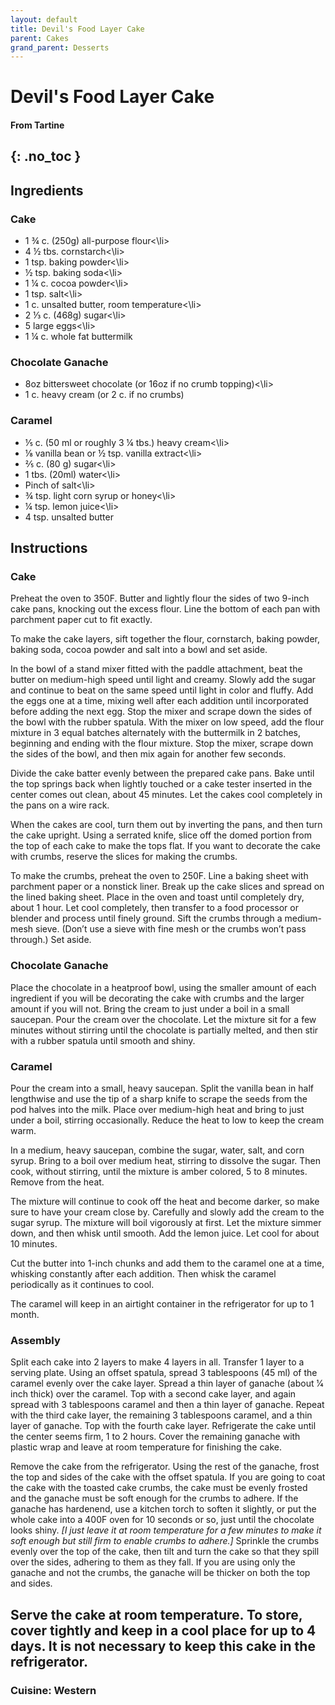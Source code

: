 ```yaml
---
layout: default
title: Devil's Food Layer Cake
parent: Cakes
grand_parent: Desserts
---
```


# Devil's Food Layer Cake
#### From Tartine
{: .no_toc }
---

## Ingredients

### Cake
<ul>
	<li>1 ¾ c. (250g) all-purpose flour<\li>
	<li>4 ½ tbs. cornstarch<\li>
	<li>1 tsp. baking powder<\li>
	<li>½ tsp. baking soda<\li>
	<li>1 ¼ c. cocoa powder<\li>
	<li>1 tsp. salt<\li>
	<li>1 c. unsalted butter, room temperature<\li>
	<li>2 ⅓ c. (468g) sugar<\li>
	<li>5 large eggs<\li>
	<li>1 ¼ c. whole fat buttermilk</li>
</ul>

### Chocolate Ganache
<ul>
	<li>8oz bittersweet chocolate (or 16oz if no crumb topping)<\li>
	<li>1 c. heavy cream (or 2 c. if no crumbs)</li>
</ul>

### Caramel
<ul>
	<li>⅕ c. (50 ml  or roughly 3 ¼ tbs.) heavy cream<\li>
	<li>⅛ vanilla bean or ½ tsp. vanilla extract<\li>
	<li>⅖ c. (80 g) sugar<\li>
	<li>1 tbs. (20ml) water<\li>
	<li>Pinch of salt<\li>
	<li>¾ tsp. light corn syrup or honey<\li>
	<li>¼ tsp. lemon juice<\li>
	<li>4 tsp. unsalted butter</li>
</ul>

## Instructions

### Cake
Preheat the oven to 350F. Butter and lightly flour the sides of two 9-inch cake pans, knocking out the excess flour. Line the bottom of each pan with parchment paper cut to fit exactly. 

To make the cake layers, sift together the flour, cornstarch, baking powder, baking soda, cocoa powder and salt into a bowl and set aside.

In the bowl of a stand mixer fitted with the paddle attachment, beat the butter on medium-high speed until light and creamy. Slowly add the sugar and continue to beat on the same speed until light in color and fluffy. Add the eggs one at a time, mixing well after each addition until incorporated before adding the next egg. Stop the mixer and scrape down the sides of the bowl with the rubber spatula. With the mixer on low speed, add the flour mixture in 3 equal batches alternately with the buttermilk in 2 batches, beginning and ending with the flour mixture. Stop the mixer, scrape down the sides of the bowl, and then mix again for another few seconds. 

Divide the cake batter evenly between the prepared cake pans. Bake until the top springs back when lightly touched or a cake tester inserted in the center comes out clean, about 45 minutes. Let the cakes cool completely in the pans on a wire rack. 

When the cakes are cool, turn them out by inverting the pans, and then turn the cake upright. Using a serrated knife, slice off the domed portion from the top of each cake to make the tops flat. If you want to decorate the cake with crumbs, reserve the slices for making the crumbs. 

To make the crumbs, preheat the oven to 250F. Line a baking sheet with parchment paper or a nonstick liner. Break up the cake slices and spread on the lined baking sheet. Place in the oven and toast until completely dry, about 1 hour. Let cool completely, then transfer to a food processor or blender and process until finely ground. Sift the crumbs through a medium-mesh sieve. (Don’t use a sieve with fine mesh or the crumbs won’t pass through.) Set aside. 

### Chocolate Ganache
Place the chocolate in a heatproof bowl, using the smaller amount of each ingredient if you will be decorating the cake with crumbs and the larger amount if you will not. Bring the cream to just under a boil in a small saucepan. Pour the cream over the chocolate. Let the mixture sit for a few minutes without stirring until the chocolate is partially melted, and then stir with a rubber spatula until smooth and shiny. 

### Caramel
Pour the cream into a small, heavy saucepan. Split the vanilla bean in half lengthwise and use the tip of a sharp knife to scrape the seeds from the pod halves into the milk. Place over medium-high heat and bring to just under a boil, stirring occasionally. Reduce the heat to low to keep the cream warm. 

In a medium, heavy saucepan, combine the sugar, water, salt, and corn syrup. Bring to a boil over medium heat, stirring to dissolve the sugar. Then cook, without stirring, until the mixture is amber colored, 5 to 8 minutes. Remove from the heat. 

The mixture will continue to cook off the heat and become darker, so make sure to have your cream close by. Carefully and slowly add the cream to the sugar syrup. The mixture will boil vigorously at first. Let the mixture simmer down, and then whisk until smooth. Add the lemon juice. Let cool for about 10 minutes. 

Cut the butter into 1-inch chunks and add them to the caramel one at a time, whisking constantly after each addition. Then whisk the caramel periodically as it continues to cool. 

The caramel will keep in an airtight container in the refrigerator for up to 1 month. 

### Assembly
Split each cake into 2 layers to make 4 layers in all. Transfer 1 layer to a serving plate. Using an offset spatula, spread 3 tablespoons (45 ml) of the caramel evenly over the cake layer. Spread a thin layer of ganache (about 1⁄4 inch thick) over the caramel. Top with a second cake layer, and again spread with 3 tablespoons caramel and then a thin layer of ganache. Repeat with the third cake layer, the remaining 3 tablespoons caramel, and a thin layer of ganache. Top with the fourth cake layer. Refrigerate the cake until the center seems firm, 1 to 2 hours. Cover the remaining ganache with plastic wrap and leave at room temperature for finishing the cake. 

Remove the cake from the refrigerator. Using the rest of the ganache, frost the top and 
sides of the cake with the offset spatula. If you are going to coat the cake with the toasted 
cake crumbs, the cake must be evenly frosted and the ganache must be soft enough for the crumbs to adhere. 
If the ganache has hardenend, use a kitchen torch to soften it slightly, or put the whole cake into a 400F 
oven for 10 seconds or so, just until the chocolate looks shiny. <i>[I just leave it at room temperature 
for a few minutes to make it soft enough but still firm to enable crumbs to adhere.]</i> Sprinkle the 
crumbs evenly over the top of the cake, then tilt and turn the cake so that they spill over the sides, 
adhering to them as they fall. If you are using only the ganache and not the crumbs, the ganache will be thicker on both the top and sides.

Serve the cake at room temperature. To store, cover tightly and keep in a cool place for up to 4 days. It is not necessary to keep this cake in the refrigerator.
--- 

### Cuisine: Western
